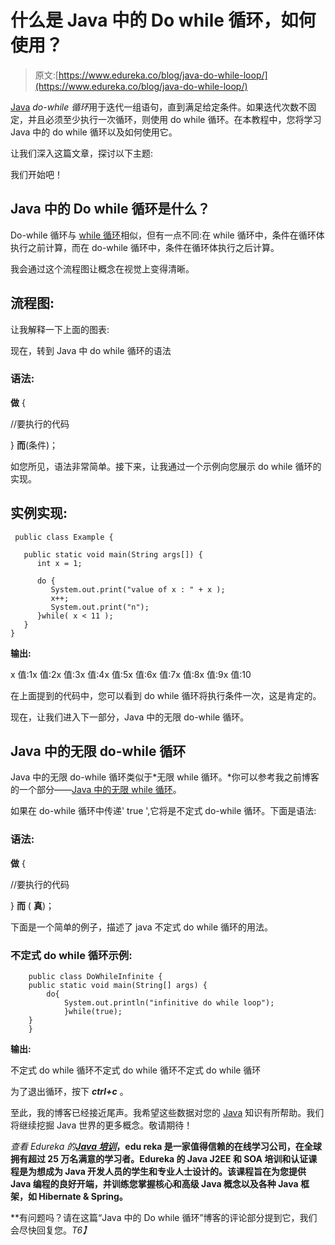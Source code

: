 # 什么是 Java 中的 Do while 循环，如何使用？

> 原文:[https://www.edureka.co/blog/java-do-while-loop/](https://www.edureka.co/blog/java-do-while-loop/)

[Java](https://www.edureka.co/blog/what-is-java/) *do-while 循环*用于迭代一组语句，直到满足给定条件。如果迭代次数不固定，并且必须至少执行一次循环，则使用 do while 循环。在本教程中，您将学习 Java 中的 do while 循环以及如何使用它。

让我们深入这篇文章，探讨以下主题:

我们开始吧！

## **Java 中的 Do while 循环是什么？**

Do-while 循环与 [while 循环](https://www.edureka.co/blog/java-while-loop/)相似，但有一点不同:在 while 循环中，条件在循环体执行之前计算，而在 do-while 循环中，条件在循环体执行之后计算。

我会通过这个流程图让概念在视觉上变得清晰。

## **流程图:**

让我解释一下上面的图表:

现在，转到 Java 中 do while 循环的语法

### **语法:**

**做** {

//要执行的代码

} **而**(条件)；

如您所见，语法非常简单。接下来，让我通过一个示例向您展示 do while 循环的实现。

## **实例实现:**

```
 public class Example {

   public static void main(String args[]) {
      int x = 1;

      do {
         System.out.print("value of x : " + x );
         x++;
         System.out.print("n");
      }while( x < 11 );
   }
}

```

**输出:**

x 值:1x 值:2x 值:3x 值:4x 值:5x 值:6x 值:7x 值:8x 值:9x 值:10

在上面提到的代码中，您可以看到 do while 循环将执行条件一次，这是肯定的。

现在，让我们进入下一部分，Java 中的无限 do-while 循环。

## **Java 中的无限 do-while 循环**

Java 中的无限 do-while 循环类似于*无限 while 循环。*你可以参考我之前博客的一个部分——[Java 中的无限 while 循环](https://www.edureka.co/blog/java-while-loop/#Infinitewhileloop)。

如果在 do-while 循环中传递' true ',它将是不定式 do-while 循环。下面是语法:

### **语法:**

**做** {

//要执行的代码

} **而** ( **真**)；

下面是一个简单的例子，描述了 java 不定式 do while 循环的用法。

### **不定式 do while 循环示例:**

```
	public class DoWhileInfinite {  
	public static void main(String[] args) {  
	    do{  
	        System.out.println("infinitive do while loop");  
	        }while(true);  
	}  
	} 

```

**输出:**

不定式 do while 循环不定式 do while 循环不定式 do while 循环

为了退出循环，按下 ***ctrl+c*** 。

至此，我的博客已经接近尾声。我希望这些数据对您的 [Java](https://www.edureka.co/blog/java-tutorial/) 知识有所帮助。我们将继续挖掘 Java 世界的更多概念。敬请期待！

*查看 Edureka 的*[***Java 培训***](https://www.edureka.co/java-j2ee-soa-training)**，edu reka 是一家值得信赖的在线学习公司，在全球拥有超过 25 万名满意的学习者。Edureka 的 Java J2EE 和 SOA 培训和认证课程是为想成为 Java 开发人员的学生和专业人士设计的。该课程旨在为您提供 Java 编程的良好开端，并训练您掌握核心和高级 Java 概念以及各种 Java 框架，如 Hibernate & Spring。**

**有问题吗？请在这篇“Java 中的 Do while 循环”博客的评论部分提到它，我们会尽快回复您。*T6】*